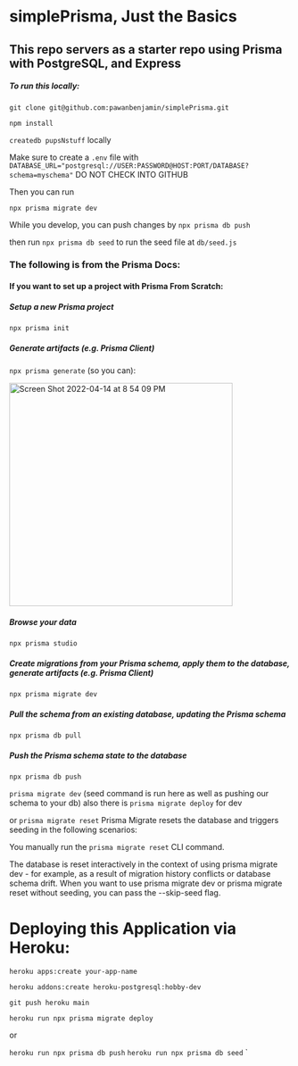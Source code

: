 # simplePrisma, Just the Basics

## This repo servers as a starter repo using Prisma with PostgreSQL, and Express

##### To run this locally:

```git clone git@github.com:pawanbenjamin/simplePrisma.git```

```npm install```

 ```createdb pupsNstuff``` locally

Make sure to create a ```.env``` file with
```DATABASE_URL="postgresql://USER:PASSWORD@HOST:PORT/DATABASE?schema=myschema"``` DO NOT CHECK INTO GITHUB

Then you can run

```npx prisma migrate dev```

While you develop, you can push changes by
```npx prisma db push```

then run ```npx prisma db seed``` to run the seed file at ```db/seed.js```

### The following is from the Prisma Docs:

#### If you want to set up a project with Prisma From Scratch:
##### Setup a new Prisma project
  ```npx prisma init```

##### Generate artifacts (e.g. Prisma Client)
  ```npx prisma generate```
  (so you can):
  
<img width="400" alt="Screen Shot 2022-04-14 at 8 54 09 PM" src="https://user-images.githubusercontent.com/62716484/163500929-976423a9-7a2b-4144-a768-5db6c2fd3a08.png">


##### Browse your data
  ```npx prisma studio```

##### Create migrations from your Prisma schema, apply them to the database, generate artifacts (e.g. Prisma Client)
  ```npx prisma migrate dev```
  
 ##### Pull the schema from an existing database, updating the Prisma schema
  ```npx prisma db pull```


##### Push the Prisma schema state to the database
  ```npx prisma db push```

```prisma migrate dev``` (seed command is run here as well as pushing our schema to your db)
also there is ```prisma migrate deploy``` for dev

or ```prisma migrate reset```
Prisma Migrate resets the database and triggers seeding in the following scenarios:

You manually run the ```prisma migrate reset``` CLI command.

The database is reset interactively in the context of using prisma migrate dev - for example,
as a result of migration history conflicts or database schema drift.
When you want to use prisma migrate dev or prisma migrate reset without seeding, you can pass the --skip-seed flag.



# Deploying this Application via Heroku:

```heroku apps:create your-app-name```

```heroku addons:create heroku-postgresql:hobby-dev```

```git push heroku main```

```heroku run npx prisma migrate deploy```

or 

```heroku run npx prisma db push```
```heroku run npx prisma db seed```
`
